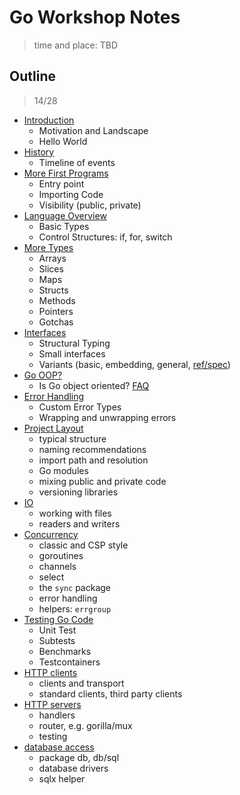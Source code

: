 # Go Workshop Notes

> time and place: TBD

## Outline

> 14/28

* [Introduction](Intro.md)
    * Motivation and Landscape
    * Hello World
* [History](History.md)
    * Timeline of events
* [More First Programs](MoreFirstPrograms.md)
    * Entry point
    * Importing Code
    * Visibility (public, private)
* [Language Overview](Language.md)
    * Basic Types
    * Control Structures: if, for, switch
* [More Types](MoreTypes.md)
    * Arrays
    * Slices
    * Maps
    * Structs
    * Methods
    * Pointers
    * Gotchas
* [Interfaces](Interfaces.md)
    * Structural Typing
    * Small interfaces
    * Variants (basic, embedding, general, [ref/spec](https://go.dev/ref/spec#Interface_types))
* [Go OOP?](OO.md)
    * Is Go object oriented? [FAQ](https://go.dev/doc/faq#Is_Go_an_object-oriented_language)
* [Error Handling](Errors.md)
    * Custom Error Types
    * Wrapping and unwrapping errors
* [Project Layout](Projects.md)
    * typical structure
    * naming recommendations
    * import path and resolution
    * Go modules
    * mixing public and private code
    * versioning libraries
* [IO](IO.md)
    * working with files
    * readers and writers
* [Concurrency](Concurrency.md)
    * classic and CSP style
    * goroutines
    * channels
    * select
    * the `sync` package
    * error handling
    * helpers: `errgroup`
* [Testing Go Code](Testing.md)
    * Unit Test
    * Subtests
    * Benchmarks
    * Testcontainers
* [HTTP clients](HTTP.md)
    * clients and transport
    * standard clients, third party clients
* [HTTP servers](Servers.md)
    * handlers
    * router, e.g. gorilla/mux
    * testing
* [database access](Databases.md)
    * package db, db/sql
    * database drivers
    * sqlx helper
